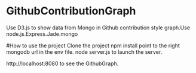 # GithubContributionGraph
Use D3.js to show data from Mongo in Github contribution style graph.Use node.js.Express.Jade.mongo


#How to use the project
Clone the project
npm install
point to the right mongodb url in the env file.
node server.js to launch the server.

http://localhost:8080 to see the GithubGraph.


